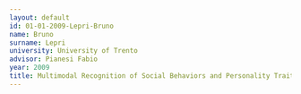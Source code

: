 ```yaml
---
layout: default 
id: 01-01-2009-Lepri-Bruno
name: Bruno
surname: Lepri
university: University of Trento
advisor: Pianesi Fabio
year: 2009
title: Multimodal Recognition of Social Behaviors and Personality Traits in small group interaction
---
```

